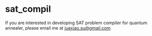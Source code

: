 # sat_compil
If you are interested in developing SAT problem compiler for quantum annealer, please email me at juexiao.su@gmail.com
